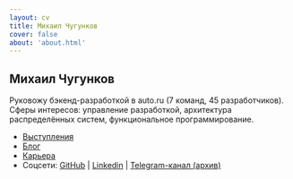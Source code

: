 ```yaml
---
layout: cv
title: Михаил Чугунков
cover: false
about: 'about.html'
---
```


## Михаил Чугунков
Руковожу бэкенд-разработкой в auto.ru (7 команд, 45 разработчиков). Сферы интересов: управление разработкой, архитектура распределённых систем, функциональное программирование.
* [Выступления](/talks.html)
* [Блог](/blog)
* [Карьера](/cv.html)
* Соцсети: [GitHub](https://github.com/poslegm) \| [Linkedin](https://www.linkedin.com/in/poslegm/) \| [Telegram-канал (архив)](https://t.me/lilfunctor)
